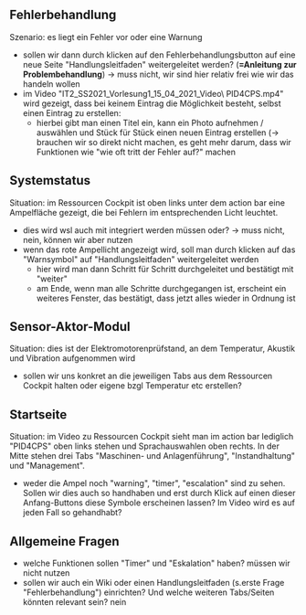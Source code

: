 ## Fehlerbehandlung
Szenario: es liegt ein Fehler vor oder eine Warnung
- sollen wir dann durch klicken auf den Fehlerbehandlungsbutton auf eine neue Seite "Handlungsleitfaden" weitergeleitet werden? (**=Anleitung zur Problembehandlung**) -> muss nicht, wir sind hier relativ frei wie wir das handeln wollen
- im Video "IT2_SS2021_Vorlesung1_15_04_2021_Video\ PID4CPS.mp4" wird gezeigt, dass bei keinem Eintrag die Möglichkeit besteht, selbst einen Eintrag zu erstellen:
  - hierbei gibt man einen Titel ein, kann ein Photo aufnehmen / auswählen und Stück für Stück einen neuen Eintrag erstellen (-> brauchen wir so direkt nicht machen, es geht mehr darum, dass wir Funktionen wie "wie oft tritt der Fehler auf?" machen

## Systemstatus
Situation: im Ressourcen Cockpit ist oben links unter dem action bar eine Ampelfläche gezeigt, die bei Fehlern im entsprechenden Licht leuchtet.
- dies wird wsl auch mit integriert werden müssen oder? -> muss nicht, nein, können wir aber nutzen
- wenn das rote Ampellicht angezeigt wird, soll man durch klicken auf das "Warnsymbol" auf "Handlungsleitfaden" weitergeleitet werden
  - hier wird man dann Schritt für Schritt durchgeleitet und bestätigt mit "weiter"
  - am Ende, wenn man alle Schritte durchgegangen ist, erscheint ein weiteres Fenster, das bestätigt, dass jetzt alles wieder in Ordnung ist

## Sensor-Aktor-Modul
Situation: dies ist der Elektromotorenprüfstand, an dem Temperatur, Akustik und Vibration aufgenommen wird
- sollen wir uns konkret an die jeweiligen Tabs aus dem Ressourcen Cockpit halten oder eigene bzgl Temperatur etc erstellen?

## Startseite
Situation: im Video zu Ressourcen Cockpit sieht man im action bar lediglich "PID4CPS" oben links stehen und Sprachauswahlen oben rechts. In der Mitte stehen drei Tabs "Maschinen- und Anlagenführung", "Instandhaltung" und "Management".
- weder die Ampel noch "warning", "timer", "escalation" sind zu sehen. Sollen wir dies auch so handhaben und erst durch Klick auf einen dieser Anfang-Buttons diese Symbole erscheinen lassen? Im Video wird es auf jeden Fall so gehandhabt?

## Allgemeine Fragen
- welche Funktionen sollen "Timer" und "Eskalation" haben? müssen wir nicht nutzen
- sollen wir auch ein Wiki oder einen Handlungsleitfaden (s.erste Frage "Fehlerbehandlung") einrichten? Und welche weiteren Tabs/Seiten könnten relevant sein? nein
